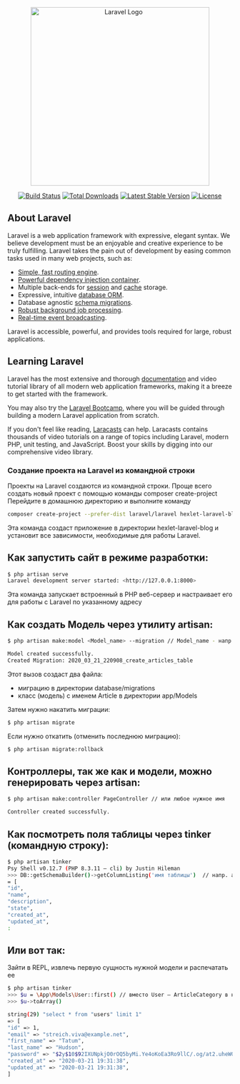<p align="center"><a href="https://laravel.com" target="_blank"><img src="https://raw.githubusercontent.com/laravel/art/master/logo-lockup/5%20SVG/2%20CMYK/1%20Full%20Color/laravel-logolockup-cmyk-red.svg" width="400" alt="Laravel Logo"></a></p>

<p align="center">
<a href="https://github.com/laravel/framework/actions"><img src="https://github.com/laravel/framework/workflows/tests/badge.svg" alt="Build Status"></a>
<a href="https://packagist.org/packages/laravel/framework"><img src="https://img.shields.io/packagist/dt/laravel/framework" alt="Total Downloads"></a>
<a href="https://packagist.org/packages/laravel/framework"><img src="https://img.shields.io/packagist/v/laravel/framework" alt="Latest Stable Version"></a>
<a href="https://packagist.org/packages/laravel/framework"><img src="https://img.shields.io/packagist/l/laravel/framework" alt="License"></a>
</p>

## About Laravel

Laravel is a web application framework with expressive, elegant syntax. We believe development must be an enjoyable and creative experience to be truly fulfilling. Laravel takes the pain out of development by easing common tasks used in many web projects, such as:

- [Simple, fast routing engine](https://laravel.com/docs/routing).
- [Powerful dependency injection container](https://laravel.com/docs/container).
- Multiple back-ends for [session](https://laravel.com/docs/session) and [cache](https://laravel.com/docs/cache) storage.
- Expressive, intuitive [database ORM](https://laravel.com/docs/eloquent).
- Database agnostic [schema migrations](https://laravel.com/docs/migrations).
- [Robust background job processing](https://laravel.com/docs/queues).
- [Real-time event broadcasting](https://laravel.com/docs/broadcasting).

Laravel is accessible, powerful, and provides tools required for large, robust applications.

## Learning Laravel

Laravel has the most extensive and thorough [documentation](https://laravel.com/docs) and video tutorial library of all modern web application frameworks, making it a breeze to get started with the framework.

You may also try the [Laravel Bootcamp](https://bootcamp.laravel.com), where you will be guided through building a modern Laravel application from scratch.

If you don't feel like reading, [Laracasts](https://laracasts.com) can help. Laracasts contains thousands of video tutorials on a range of topics including Laravel, modern PHP, unit testing, and JavaScript. Boost your skills by digging into our comprehensive video library.


### Создание проекта на Laravel из командной строки
Проекты на Laravel создаются из командной строки. Проще всего создать новый проект с помощью команды composer create-project
Перейдите в домашнюю директорию и выполните команду
```bash
composer create-project --prefer-dist laravel/laravel hexlet-laravel-blog
```
Эта команда создаст приложение в директории hexlet-laravel-blog и установит все зависимости, необходимые для работы Laravel.

## Как запустить сайт в режиме разработки:
```bash
$ php artisan serve
Laravel development server started: <http://127.0.0.1:8000>
```
Эта команда запускает встроенный в PHP веб-сервер и настраивает его для работы с Laravel по указанному адресу

## Как создать Модель через утилиту artisan:
```bash
$ php artisan make:model <Model_name> --migration // Model_name - напр. Article

Model created successfully.
Created Migration: 2020_03_21_220908_create_articles_table
```
Этот вызов создаст два файла:
- миграцию в директории database/migrations
- класс (модель) с именем Article в директории app/Models

Затем нужно накатить миграции:
```bash
$ php artisan migrate
```
Если нужно откатить (отменить последнюю миграцию):
```bash
$ php artisan migrate:rollback
```

## Контроллеры, так же как и модели, можно генерировать через artisan:
```bash
$ php artisan make:controller PageController // или любое нужное имя

Controller created successfully.
```

## Как посмотреть поля таблицы через tinker (командную строку):
```bash
$ php artisan tinker
Psy Shell v0.12.7 (PHP 8.3.11 — cli) by Justin Hileman
>>> DB::getSchemaBuilder()->getColumnListing('имя таблицы')  // напр. article_categories
= [
"id",
"name",
"description",
"state",
"created_at",
"updated_at",
:
```

## Или вот так:
Зайти в REPL, извлечь первую сущность нужной модели и распечатать ее
```bash
$ php artisan tinker
>>> $u = \App\Models\User::first() // вместо User — ArticleCategory в нашем случае
>>> $u->toArray()

string(29) "select * from "users" limit 1"
=> [
"id" => 1,
"email" => "streich.viva@example.net",
"first_name" => "Tatum",
"last_name" => "Hudson",
"password" => "$2y$10$92IXUNpkjO0rOQ5byMi.Ye4oKoEa3Ro9llC/.og/at2.uheWG/igi",
"created_at" => "2020-03-21 19:31:38",
"updated_at" => "2020-03-21 19:31:38",
]
```
